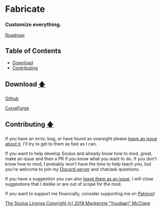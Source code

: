 # Fabricate

### Customize everything.

[Roadmap](https://trello.com/b/8ha3jHEQ/fabricate)



## Table of Contents
- [Download](#download-)
- [Contributing](#contributing-)



## Download [🡅](#table-of-contents)

[Github](https://github.com/Yuudaari/fabricate/releases/latest)

[CurseForge](https://minecraft.curseforge.com/projects/fabricate)




## Contributing [🡅](#table-of-contents)

If you have an error, bug, or have found an oversight please [leave an issue about it](https://github.com/Yuudaari/fabricate/issues). I'll try to get to them as fast as I can.

If you want to help develop Soulus and already know how to mod, great, make an issue and then a PR if you know what you want to do. If you don't know how to mod, I probably won't have the time to help teach you, but you're welcome to join my [Discord server](https://discord.gg/fwvBfus) and chat/ask questions.

If you have a suggestion you can also [leave them as an issue](https://github.com/Yuudaari/fabricate/issues). I will close suggestions that I dislike or are out of scope for the mod.

If you want to support me financially, consider supporting me on [Patreon](https://www.patreon.com/yuudaari)!

[The Soulus License Copyright (c) 2018 Mackenzie "Yuudaari" McClane](./LICENSE.md)
